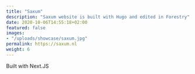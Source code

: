 ```yaml
---
title: "Saxum"
description: "Saxum website is built with Hugo and edited in Forestry"
date: 2020-10-06T14:55:18+02:00
featured: false
images:
- "/uploads/showcase/saxum.jpg"
permalink: https://saxum.nl
weight: 6
---
```


Built with Next.JS
